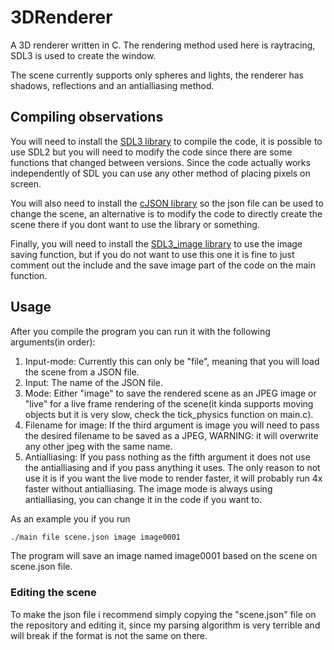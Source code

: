# 3DRenderer

A 3D renderer written in C.
The rendering method used here is raytracing, SDL3 is used to create the window.

The scene currently supports only spheres and lights, the renderer has shadows, reflections and an antialliasing method.

## Compiling observations

You will need to install the [SDL3 library](https://wiki.libsdl.org/SDL3/Installation) to compile the code, it is possible to use SDL2 but you will need to modify the code since there are some functions that changed between versions.
Since the code actually works independently of SDL you can use any other method of placing pixels on screen.

You will also need to install the [cJSON library](https://github.com/DaveGamble/cJSON) so the json file can be used to change the scene, an alternative is to modify the code to directly create the scene there if you dont want to use the library or something.

Finally, you will need to install the [SDL3_image library](https://github.com/libsdl-org/SDL_image) to use the image saving function, but if you do not want to use this one it is fine to just comment out the include and the save image part of the code on the main function.

## Usage

After you compile the program you can run it with the following arguments(in order):

1. Input-mode: Currently this can only be "file", meaning that you will load the scene from a JSON file.
2. Input: The name of the JSON file.
3. Mode: Either "image" to save the rendered scene as an JPEG image or "live" for a live frame rendering of the scene(it kinda supports moving objects but it is very slow, check the tick_physics function on main.c).
4. Filename for image: If the third argument is image you will need to pass the desired filename to be saved as a JPEG, WARNING: it will overwrite any other jpeg with the same name.
5. Antialliasing: If you pass nothing as the fifth argument it does not use the antialliasing and if you pass anything it uses. The only reason to not use it is if you want the live mode to render faster, it will probably run 4x faster without antialliasing. The image mode is always using antialliasing, you can change it in the code if you want to.

As an example you if you run

```bash
./main file scene.json image image0001
```

The program will save an image named image0001 based on the scene on scene.json file.

### Editing the scene

To make the json file i recommend simply copying the "scene.json" file on the repository and editing it, since my parsing algorithm is very terrible and will break if the format is not the same on there.
